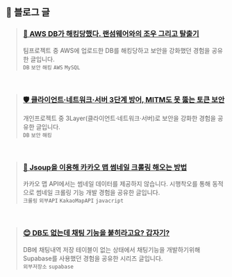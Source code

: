 ## 🌱 블로그 글

> ### [📛 AWS DB가 해킹당했다. 랜섬웨어와의 조우 그리고 탈출기](https://blog.naver.com/jamm0316/223962443546)<br>
> 팀프로젝트 중 AWS에 업로드한 DB를 해킹당하고 보안을 강화했던 경험을 공유한 글입니다.<br>
> `DB`  `보안`  `해킹`  `AWS`  `MySQL`<br>
<br>

> ### [🛡️ 클라이언트·네트워크·서버 3단계 방어, MITM도 못 뚫는 토큰 보안](https://blog.naver.com/jamm0316/223968147866)<br>
> 개인프로젝트 중 3Layer(클라이언트·네트워크·서버)로 보안을 강화한 경험을 공유한 글입니다.<br>
> `DB`  `보안`  `해킹`<br>
<br>

> ### [🤖 Jsoup을 이용해 카카오 맵 썸네일 크롤링 해오는 방법](https://blog.naver.com/jamm0316/223735427215)<br>
> 카카오 맵 API에서는 썸네일 데이터를 제공하지 않습니다. 시행착오를 통해 동적으로 썸네일 크롤링 기능 개발 경험을 공유한 글입니다. <br>
> `크롤링`  `외부API`  `KakaoMapAPI`  `javacript`<br>
<br>

> ### [😊 DB도 없는데 채팅 기능을 붙히라고요? 갑자기?](https://blog.naver.com/jamm0316/223930710219)<br>
> DB에 채팅내역 저장 테이블이 없는 상태에서 채팅기능을 개발하기위해 Supabase를 사용했던 경험을 공유한 시리즈 글입니다. <br>
> `외부저장소`  `supabase`<br>
